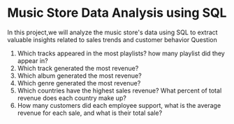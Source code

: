# Music Store Data Analysis using SQL

In this project,we will analyze the music store's data using SQL to extract valuable insights related to sales trends and customer behavior
Question
1. Which tracks appeared in the most playlists? how many playlist did they
appear in?
2. Which track generated the most revenue?
3. Which album generated the most revenue?
4. Which genre generated the most revenue?
5. Which countries have the highest sales revenue? What percent of total
revenue does each country make up?
6. How many customers did each employee support, what is the average
revenue for each sale, and what is their total sale?
